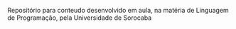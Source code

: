 Repositório para conteudo desenvolvido em aula, na matéria de Linguagem de Programação, pela Universidade de Sorocaba

